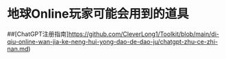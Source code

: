 # 地球Online玩家可能会用到的道具
##[ChatGPT注册指南]https://github.com/CleverLong1/Toolkit/blob/main/di-qiu-online-wan-jia-ke-neng-hui-yong-dao-de-dao-ju/chatgpt-zhu-ce-zhi-nan.md)
